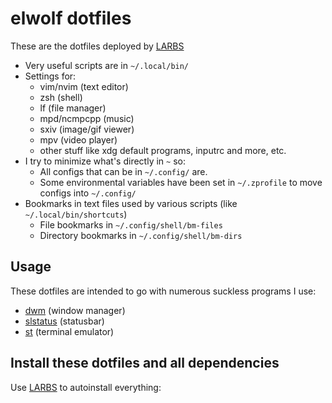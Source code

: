 # elwolf dotfiles

These are the dotfiles deployed by [LARBS](https://github.com/elwolf6/LARBS) 

- Very useful scripts are in `~/.local/bin/`
- Settings for:
	- vim/nvim (text editor)
	- zsh (shell)
	- lf (file manager)
	- mpd/ncmpcpp (music)
	- sxiv (image/gif viewer)
	- mpv (video player)
	- other stuff like xdg default programs, inputrc and more, etc.
- I try to minimize what's directly in `~` so:
	- All configs that can be in `~/.config/` are.
	- Some environmental variables have been set in `~/.zprofile` to move configs into `~/.config/`
- Bookmarks in text files used by various scripts (like `~/.local/bin/shortcuts`)
	- File bookmarks in `~/.config/shell/bm-files`
	- Directory bookmarks in `~/.config/shell/bm-dirs`

## Usage

These dotfiles are intended to go with numerous suckless programs I use:

- [dwm](https://github.com/elwolf6/dwm) (window manager)
- [slstatus](https://github.com/elwolf6/slstatus) (statusbar)
- [st](https://github.com/elwolf6/st) (terminal emulator)

## Install these dotfiles and all dependencies

Use [LARBS](https://github.com/elwolf6/LARBS) to autoinstall everything:

